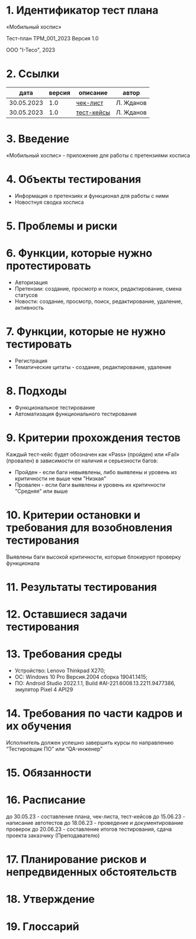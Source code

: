 ﻿# 1. Идентификатор тест плана 


«Мобильный хоспис»


Тест-план TPM_001_2023
Версия 1.0


ООО "I-Teco", 2023


# 2. Ссылки


| дата | версия | описание | автор |
|----------|----------|----------|----------|
| 30.05.2023 | 1.0 | [чек-лист](https://github.com/leonz1877/QA-diplom/blob/main/check.xlsx) | Л. Жданов |
| 30.05.2023 | 1.0 | [тест-кейсы](https://github.com/leonz1877/QA-diplom/blob/main/cases.xlsx) | Л. Жданов |


# 3. Введение


«Мобильный хоспис» - приложение для работы с претензиями хосписа


# 4. Объекты тестирования


* Информация о претензиях и функционал для работы с ними
* Новостнуя сводка хосписа


# 5. Проблемы и риски






# 6. Функции, которые нужно протестировать


* Авторизация
* Претензии: создание, просмотр и поиск, редактирование, смена статусов
* Новости: создание, просмотр, поиск, редактирование, удаление, активность


# 7. Функции, которые не нужно тестировать


* Регистрация
* Тематические цитаты - создание, редактирование, удаление


# 8. Подходы


* Функциональное тестирование
* Автоматизация функционального тестирования


# 9. Критерии прохождения тестов


Каждый тест-кейс будет обозначен как «Pass» (пройден) или «Fail» (провален) в зависимости от наличия и серьезности багов:


* Пройден - если баги невыявлены, либо выявлены и уровень из критичности не выше чем "Низкая"
* Провален - если баги выявлены и уровень их критичности "Средняя" или выше


# 10. Критерии остановки и требования для возобновления тестирования


Выявлены баги высокой критичности, которые блокируют проверку функционала


# 11. Результаты тестирования






# 12. Оставшиеся задачи тестирования






# 13. Требования среды


* Устройство: Lenovo Thinkpad X270;
* ОС: Windows 10 Pro Версия.2004 сборка 19041.1415;
* ПО: Android Studio 2022.1.1, Build #AI-221.6008.13.2211.9477386, эмулятор Pixel 4 API29

# 14. Требования по части кадров и их обучения

Исполнитель должен успешно завершить курсы по направлению “Тестировщик ПО” или “QA-инженер”

# 15. Обязанности

# 16. Расписание

до 30.05.23 - составление плана, чек-листа, тест-кейсов
до 15.06.23 - написание автотестов
до 18.06.23 - проведение и документирование проверок
до 20.06.23 - составление итогов тестирования, сдача проекта заказчику (Преподавателю)

# 17. Планирование рисков и непредвиденных обстоятельств

# 18. Утверждение

# 19. Глоссарий
